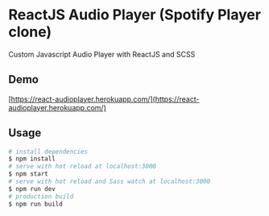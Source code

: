 # ReactJS Audio Player (Spotify Player clone)

  

Custom Javascript Audio Player with ReactJS and SCSS
## Demo
[https://react-audioplayer.herokuapp.com/](https://react-audioplayer.herokuapp.com/)

## Usage  

``` bash
# install dependencies
$ npm install
# serve with hot reload at localhost:3000
$ npm start
# serve with hot reload and Sass watch at localhost:3000
$ npm run dev
# production build
$ npm run build

```

